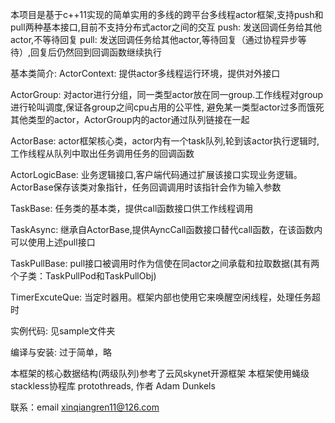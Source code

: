 本项目是基于c++11实现的简单实用的多线的跨平台多线程actor框架,支持push和pull两种基本接口,目前不支持分布式actor之间的交互
push: 发送回调任务给其他actor,不等待回复
pull: 发送回调任务给其他actor,等待回复（通过协程异步等待）,回复后仍然回到回调函数继续执行

基本类简介:
ActorContext: 提供actor多线程运行环境，提供对外接口

ActorGroup: 对actor进行分组，同一类型actor放在同一group.工作线程对group进行轮叫调度,保证各group之间cpu占用的公平性,
	避免某一类型actor过多而饿死其他类型的actor，ActorGroup内的actor通过队列链接在一起

ActorBase: actor框架核心类，actor内有一个task队列,轮到该actor执行逻辑时,工作线程从队列中取出任务调用任务的回调函数

ActorLogicBase: 业务逻辑接口,客户端代码通过扩展该接口实现业务逻辑。ActorBase保存该类对象指针，任务回调调用时该指针会作为输入参数

TaskBase: 任务类的基本类，提供call函数接口供工作线程调用

TaskAsync: 继承自ActorBase,提供AyncCall函数接口替代call函数，在该函数内可以使用上述pull接口

TaskPullBase: pull接口被调用时作为信使在同actor之间承载和拉取数据(其有两个子类：TaskPullPod和TaskPullObj)

TimerExcuteQue: 当定时器用。框架内部也使用它来唤醒空闲线程，处理任务超时

实例代码:
见sample文件夹

编译与安装:
过于简单，略

本框架的核心数据结构(两级队列)参考了云风skynet开源框架
本框架使用蝇级stackless协程库 protothreads, 作者 Adam Dunkels 

联系：email xinqiangren11@126.com






